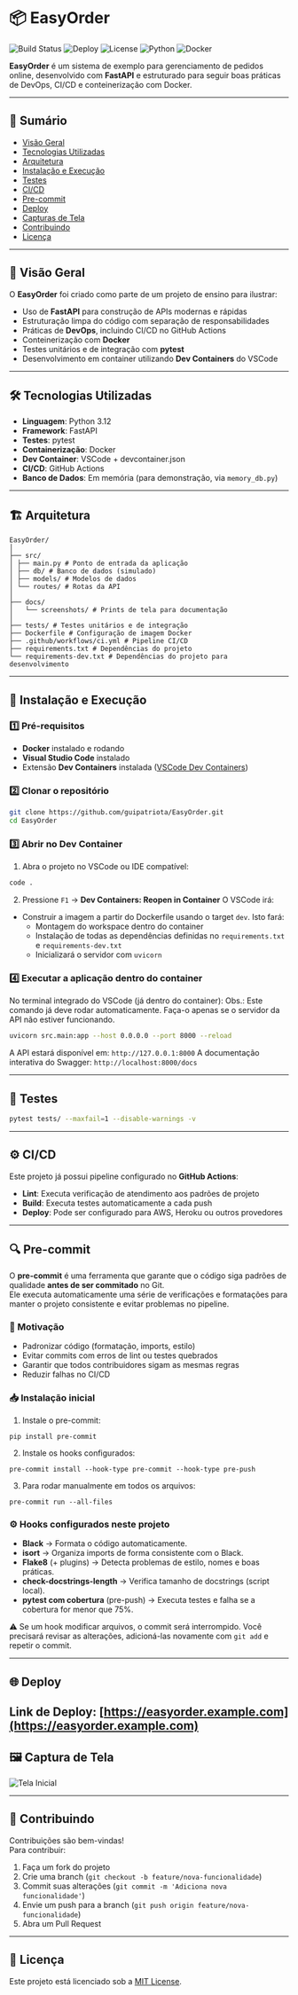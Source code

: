 # 📦 EasyOrder

![Build Status](https://img.shields.io/github/actions/workflow/status/guipatriota/EasyOrder/ci.yml?branch=main)
![Deploy](https://img.shields.io/github/deployments/guipatriota/EasyOrder/production?label=deploy)
![License](https://img.shields.io/github/license/guipatriota/EasyOrder)
![Python](https://img.shields.io/badge/python-3.12-blue.svg)
![Docker](https://img.shields.io/badge/docker-ready-blue)

**EasyOrder** é um sistema de exemplo para gerenciamento de pedidos online, desenvolvido com **FastAPI** e estruturado para seguir boas práticas de DevOps, CI/CD e conteinerização com Docker.

---

## 📜 Sumário
- [Visão Geral](#-visão-geral)
- [Tecnologias Utilizadas](#-tecnologias-utilizadas)
- [Arquitetura](#-arquitetura)
- [Instalação e Execução](#-instalação-e-execução)
- [Testes](#-testes)
- [CI/CD](#-cicd)
- [Pre-commit](#-pre-commit)
- [Deploy](#-deploy)
- [Capturas de Tela](#-capturas-de-tela)
- [Contribuindo](#-contribuindo)
- [Licença](#-licença)

---

## 📖 Visão Geral
O **EasyOrder** foi criado como parte de um projeto de ensino para ilustrar:
- Uso de **FastAPI** para construção de APIs modernas e rápidas
- Estruturação limpa do código com separação de responsabilidades
- Práticas de **DevOps**, incluindo CI/CD no GitHub Actions
- Conteinerização com **Docker**
- Testes unitários e de integração com **pytest**
- Desenvolvimento em container utilizando **Dev Containers** do VSCode

---

## 🛠 Tecnologias Utilizadas
- **Linguagem**: Python 3.12
- **Framework**: FastAPI
- **Testes**: pytest
- **Containerização**: Docker
- **Dev Container**: VSCode + devcontainer.json
- **CI/CD**: GitHub Actions
- **Banco de Dados**: Em memória (para demonstração, via `memory_db.py`)


---

## 🏗 Arquitetura
```
EasyOrder/
│
├── src/
│ ├── main.py # Ponto de entrada da aplicação
│ ├── db/ # Banco de dados (simulado)
│ ├── models/ # Modelos de dados
│ └── routes/ # Rotas da API
│
├── docs/
│   └── screenshots/ # Prints de tela para documentação
│
├── tests/ # Testes unitários e de integração
├── Dockerfile # Configuração de imagem Docker
├── .github/workflows/ci.yml # Pipeline CI/CD
├── requirements.txt # Dependências do projeto
└── requirements-dev.txt # Dependências do projeto para desenvolvimento
```

---

## 🚀 Instalação e Execução

### 1️⃣ Pré-requisitos
- **Docker** instalado e rodando
- **Visual Studio Code** instalado
- Extensão **Dev Containers** instalada ([VSCode Dev Containers](https://marketplace.visualstudio.com/items?itemName=ms-vscode-remote.remote-containers))

### 2️⃣ Clonar o repositório
```bash
git clone https://github.com/guipatriota/EasyOrder.git
cd EasyOrder
```

### 3️⃣ Abrir no Dev Container
1. Abra o projeto no VSCode ou IDE compatível:
```bash
code .
```

2. Pressione `F1` → **Dev Containers: Reopen in Container**
O VSCode irá:
- Construir a imagem a partir do Dockerfile usando o target `dev`. Isto fará:
  - Montagem do workspace dentro do container
  - Instalação de todas as dependências definidas no `requirements.txt` e `requirements-dev.txt`
  - Inicializará o servidor com `uvicorn`

### 4️⃣ Executar a aplicação dentro do container
No terminal integrado do VSCode (já dentro do container):
Obs.: Este comando já deve rodar automaticamente. Faça-o apenas se o servidor da API não estiver funcionando.
```bash
uvicorn src.main:app --host 0.0.0.0 --port 8000 --reload
```
A API estará disponível em: `http://127.0.0.1:8000`
A documentação interativa do Swagger: `http://localhost:8000/docs`

---

## 🧪 Testes
```bash
pytest tests/ --maxfail=1 --disable-warnings -v
```
---

## ⚙️ CI/CD
Este projeto já possui pipeline configurado no **GitHub Actions**:
- **Lint**: Executa verificação de atendimento aos padrões de projeto
- **Build**: Executa testes automaticamente a cada push
- **Deploy**: Pode ser configurado para AWS, Heroku ou outros provedores

---

## 🔍 Pre-commit

O **pre-commit** é uma ferramenta que garante que o código siga padrões de qualidade **antes de ser commitado** no Git.  
Ele executa automaticamente uma série de verificações e formatações para manter o projeto consistente e evitar problemas no pipeline.

### 📌 Motivação
- Padronizar código (formatação, imports, estilo)
- Evitar commits com erros de lint ou testes quebrados
- Garantir que todos contribuidores sigam as mesmas regras
- Reduzir falhas no CI/CD

### 📥 Instalação inicial
1. Instale o pre-commit:
```
pip install pre-commit
```

2. Instale os hooks configurados:
```
pre-commit install --hook-type pre-commit --hook-type pre-push
```

3. Para rodar manualmente em todos os arquivos:
```
pre-commit run --all-files
```

### ⚙️ Hooks configurados neste projeto
- **Black** → Formata o código automaticamente.
- **isort** → Organiza imports de forma consistente com o Black.
- **Flake8** (+ plugins) → Detecta problemas de estilo, nomes e boas práticas.
- **check-docstrings-length** → Verifica tamanho de docstrings (script local).
- **pytest com cobertura** (pre-push) → Executa testes e falha se a cobertura for menor que 75%.

⚠️ Se um hook modificar arquivos, o commit será interrompido. Você precisará revisar as alterações, adicioná-las novamente com `git add` e repetir o commit.

---

## 🌐 Deploy
**Link de Deploy**: [https://easyorder.example.com](https://easyorder.example.com)
---

## 🖼 Captura de Tela

![Tela Inicial](docs/screenshots/home.jpg)  

---

## 🤝 Contribuindo
Contribuições são bem-vindas!  
Para contribuir:
1. Faça um fork do projeto
2. Crie uma branch (`git checkout -b feature/nova-funcionalidade`)
3. Commit suas alterações (`git commit -m 'Adiciona nova funcionalidade'`)
4. Envie um push para a branch (`git push origin feature/nova-funcionalidade`)
5. Abra um Pull Request

---

## 📄 Licença
Este projeto está licenciado sob a [MIT License](LICENSE).
